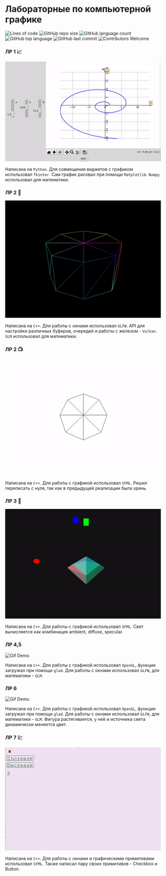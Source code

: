 # Лабораторные по компьютерной графике
![Lines of code](https://img.shields.io/tokei/lines/github/devepodete/kg_labs)
![GitHub repo size](https://img.shields.io/github/repo-size/devepodete/kg_labs)
![GitHub language count](https://img.shields.io/github/languages/count/devepodete/kg_labs)
![GitHub top language](https://img.shields.io/github/languages/top/devepodete/kg_labs?color=green)
![GitHub last commit](https://img.shields.io/github/last-commit/devepodete/kg_labs?color=yellow)
![Contributors Welcome](https://img.shields.io/badge/contributors-welcome-brightgreen)

### ЛР 1 :chart_with_upwards_trend:
![Gif Demo](https://github.com/devepodete/kg_labs/blob/main/lab1/gif/demonstrate.gif)

Написана на ```Python```. Для совмещения виджетов с графиком использовал ```Tkinter```. Сам график рисовал при помощи ```Matplotlib```. ```Numpy``` использовал для математики.


### ЛР 2 :volcano:
![Gif Demo](https://github.com/devepodete/kg_labs/blob/main/lab2/gif/demonstrate.gif)

Написана на ```C++```. Для работы с окнами использовал ```GLFW```. API для настройки различных буферов, очередей и работы с железом - ```Vulkan```. ```GLM``` использовал для математики.


### ЛР 2 :tv:
![Gif Demo](https://github.com/devepodete/kg_labs/blob/main/lab2v2/demo.gif)

Написана на ```C++```. Для работы с графикой использовал ```SFML```. Решил переписать с нуля, так как в предыдущей реализации была хрень.


### ЛР 3 :high_brightness:
![Gif Demo](https://github.com/devepodete/kg_labs/blob/main/lab3/demo.gif)

Написана на ```C++```. Для работы с графикой использовал ```SFML```. Свет вычисляется как комбинация ambient, diffuse, specular.


### ЛР 4,5
![Gif Demo](https://github.com/devepodete/kg_labs/blob/main/lab45/demo.gif)

Написана на ```C++```. Для работы с графикой использовал ```OpenGL```, функции загружал при помощи ```glad```. Для работы с окнами использовал ```GLFW```, для математики - ```GLM```.


### ЛР 6
![Gif Demo](https://github.com/devepodete/kg_labs/blob/main/lab6/demo.gif)

Написана на ```C++```. Для работы с графикой использовал ```OpenGL```, функции загружал при помощи ```glad```. Для работы с окнами использовал ```GLFW```, для математики - ```GLM```. Фигура растягивается, у неё и источника света динамически меняется цвет.


### ЛР 7 :chart:
![Gif Demo](https://github.com/devepodete/kg_labs/blob/main/lab7/gif/demonstrate.gif)

Написана на ```C++```. Для работы с окнами и графическими примитивами использовал ```SFML```. Также написал пару своих примитивов - Checkbox и Button.
